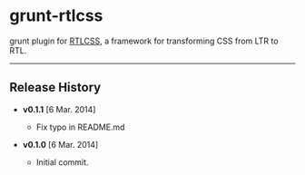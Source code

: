 grunt-rtlcss
============
grunt plugin for [RTLCSS], a framework for transforming CSS from LTR to RTL.


[RTLCSS]: https://github.com/MohammadYounes/rtlcss

-------

## Release History
* **v0.1.1** [6 Mar. 2014]
  * Fix typo in README.md

* **v0.1.0** [6 Mar. 2014]
  * Initial commit.
 
